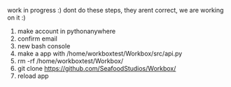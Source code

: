 work in progress :)
dont do these steps, they arent correct, we are working on it :)
1. make account in pythonanywhere
2. confirm email
3. new bash console
4. make a app with /home/workboxtest/Workbox/src/api.py
5. rm -rf /home/workboxtest/Workbox/
6. git clone https://github.com/SeafoodStudios/Workbox/
7. reload app
